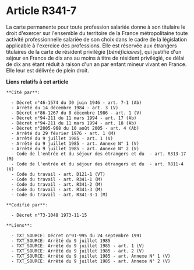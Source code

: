 # Article R341-7

La carte permanente pour toute profession salariée donne à son titulaire le droit d'exercer sur l'ensemble du territoire de
la France métropolitaine toute activité professionnelle salariée de son choix dans le cadre de la législation applicable à
l'exercice des professions. Elle est réservée aux étrangers titulaires de la carte de résident privilégié [*bénéficiaires*],
qui justifie d'un séjour en France de dix ans au moins à titre de résident privilégié, ce délai de dix ans étant réduit à
raison d'un an par enfant mineur vivant en France. Elle leur est délivrée de plein droit.

**Liens relatifs à cet article**

	**Cité par**:

	  - Décret n°46-1574 du 30 juin 1946 - art. 7-1 (Ab)
	  - Arrêté du 14 décembre 1984 - art. 3 (V)
	  - Décret n°86-1267 du 8 décembre 1986 - art. 1 (V)
	  - Décret n°94-211 du 11 mars 1994 - art. 17 (Ab)
	  - Décret n°94-211 du 11 mars 1994 - art. 18 (Ab)
	  - Décret n°2005-968 du 10 août 2005 - art. 4 (Ab)
	  - Arrêté du 29 février 1976 - art. 1 (M)
	  - Arrêté du 9 juillet 1985 - art. 1 (V)
	  - Arrêté du 9 juillet 1985 - art. Annexe N° 1 (V)
	  - Arrêté du 9 juillet 1985 - art. Annexe N° 2 (V)
	  - Code de l'entrée et du séjour des étrangers et du  - art. R313-17 (M)
	  - Code de l'entrée et du séjour des étrangers et du  - art. R811-4 (V)
	  - Code du travail - art. D121-1 (VT)
	  - Code du travail - art. R341-1 (M)
	  - Code du travail - art. R341-2 (M)
	  - Code du travail - art. R341-3 (M)
	  - Code du travail - art. R341-3-1 (M)

	**Codifié par**:

	  - Décret n°73-1048 1973-11-15

	**Liens**:

	  - TXT_SOURCE: Décret n°91-995 du 24 septembre 1991
	  - TXT_SOURCE: Arrêté du 9 juillet 1985
	  - TXT_SOURCE: Arrêté du 9 juillet 1985 - art. 1 (V)
	  - TXT_SOURCE: Arrêté du 9 juillet 1985 - art. 2 (V)
	  - TXT_SOURCE: Arrêté du 9 juillet 1985 - art. Annexe N° 1 (V)
	  - TXT_SOURCE: Arrêté du 9 juillet 1985 - art. Annexe N° 2 (V)
